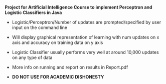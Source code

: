 __Project for Artificial Intelligence Course to implement Perceptron and Logistic Classifiers in Java__
* Logistic/Perceptron/Number of updates are prompted/specified by user input on the command line
* Will display graphical representation of learning with num updates on x axis and accuracy on training data on y axis
* Logistic Classifier usually performs very well at around 10,000 updates on any type of data
* More info on running and report on results in Report.pdf

* __DO NOT USE FOR ACADEMIC DISHONESTY__